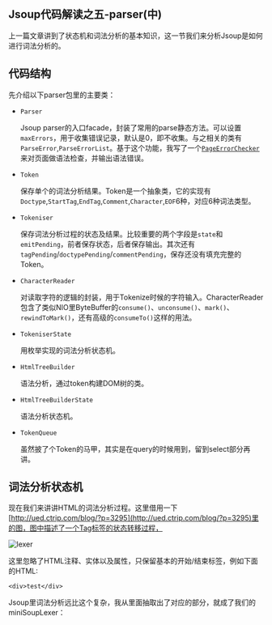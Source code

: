 Jsoup代码解读之五-parser(中)
-------
上一篇文章讲到了状态机和词法分析的基本知识，这一节我们来分析Jsoup是如何进行词法分析的。

## 代码结构

先介绍以下parser包里的主要类：

* `Parser`

	Jsoup parser的入口facade，封装了常用的parse静态方法。可以设置`maxErrors`，用于收集错误记录，默认是0，即不收集。与之相关的类有`ParseError`,`ParseErrorList`。基于这个功能，我写了一个[`PageErrorChecker`](https://github.com/code4craft/jsoup/tree/master/src/main/java/us/codecraft/learning/parser)来对页面做语法检查，并输出语法错误。

* `Token` 
	
	保存单个的词法分析结果。Token是一个抽象类，它的实现有`Doctype`,`StartTag`,`EndTag`,`Comment`,`Character`,`EOF`6种，对应6种词法类型。
	
* `Tokeniser` 

	保存词法分析过程的状态及结果。比较重要的两个字段是`state`和`emitPending`，前者保存状态，后者保存输出。其次还有`tagPending`/`doctypePending`/`commentPending`，保存还没有填充完整的Token。
	
* `CharacterReader`

	对读取字符的逻辑的封装，用于Tokenize时候的字符输入。CharacterReader包含了类似NIO里ByteBuffer的`consume()`、`unconsume()`、`mark()`、`rewindToMark()`，还有高级的`consumeTo()`这样的用法。
	
* `TokeniserState`

 	用枚举实现的词法分析状态机。
 	
* `HtmlTreeBuilder`

	语法分析，通过token构建DOM树的类。
	
* `HtmlTreeBuilderState`

	语法分析状态机。
 	
* `TokenQueue`

	虽然披了个Token的马甲，其实是在query的时候用到，留到select部分再讲。

## 词法分析状态机

现在我们来讲讲HTML的词法分析过程。这里借用一下[http://ued.ctrip.com/blog/?p=3295](http://ued.ctrip.com/blog/?p=3295)里的图，图中描述了一个Tag标签的状态转移过程，

![lexer][1]

这里忽略了HTML注释、实体以及属性，只保留基本的开始/结束标签，例如下面的HTML:

	<div>test</div>

Jsoup里词法分析远比这个复杂，我从里面抽取出了对应的部分，就成了我们的miniSoupLexer：



  [1]: http://taligarsiel.com/Projects/image019.png